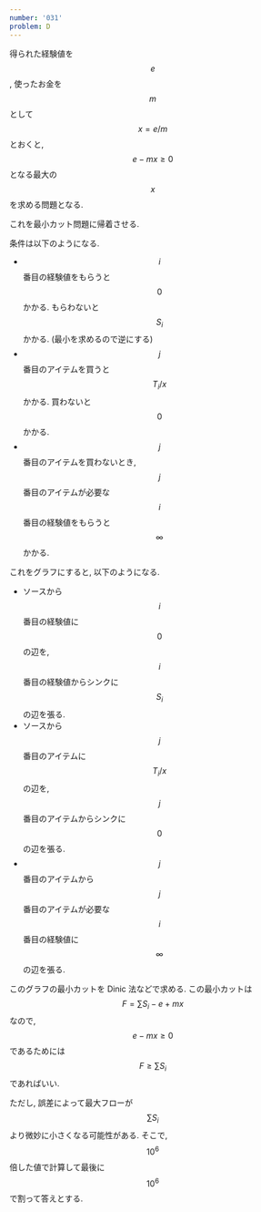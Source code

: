 ```yaml
---
number: '031'
problem: D
---
```

得られた経験値を $$ e $$, 使ったお金を $$ m $$ として $$ x = e/m $$ とおくと, $$ e - mx \geq 0 $$ となる最大の $$ x $$ を求める問題となる.

これを最小カット問題に帰着させる.

条件は以下のようになる.

* $$ i $$ 番目の経験値をもらうと $$ 0 $$ かかる. もらわないと $$ S_i $$ かかる. (最小を求めるので逆にする)
* $$ j $$ 番目のアイテムを買うと $$ T_i/x $$ かかる. 買わないと $$ 0 $$ かかる.
* $$ j $$ 番目のアイテムを買わないとき, $$ j $$ 番目のアイテムが必要な $$ i $$ 番目の経験値をもらうと $$ \infty $$ かかる.

これをグラフにすると, 以下のようになる.

* ソースから $$ i $$ 番目の経験値に $$ 0 $$ の辺を, $$ i $$ 番目の経験値からシンクに $$ S_i $$ の辺を張る.
* ソースから $$ j $$ 番目のアイテムに $$ T_i/x $$ の辺を, $$ j $$ 番目のアイテムからシンクに $$ 0 $$ の辺を張る.
* $$ j $$ 番目のアイテムから $$ j $$ 番目のアイテムが必要な $$ i $$ 番目の経験値に $$ \infty $$ の辺を張る.

このグラフの最小カットを Dinic 法などで求める. この最小カットは $$ F = \sum S_i - e + mx $$ なので, $$ e - mx \geq 0 $$ であるためには $$ F \geq \sum S_i $$ であればいい.

ただし, 誤差によって最大フローが $$ \sum S_i $$ より微妙に小さくなる可能性がある. そこで, $$ 10^6 $$ 倍した値で計算して最後に $$ 10^6 $$ で割って答えとする.
